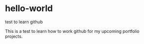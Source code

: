 # hello-world
test to learn github


This is a test to learn how to work github for my upcoming portfolio projects. 
